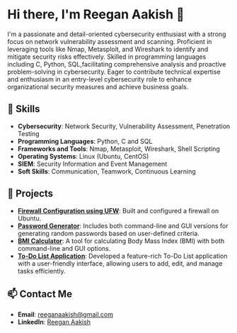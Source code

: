 
# Hi there, I'm Reegan Aakish  👋

I'm a passionate and detail-oriented cybersecurity enthusiast with a strong focus on network vulnerability assessment and scanning. Proficient in leveraging tools like Nmap, Metasploit, and Wireshark to identify and mitigate security risks effectively. Skilled in programming languages including C, Python, SQL,facilitating comprehensive analysis and proactive problem-solving in cybersecurity. Eager to contribute technical expertise and enthusiasm in an entry-level cybersecurity role to enhance organizational security measures and achieve business goals.

## 🚀 Skills

- **Cybersecurity**: Network Security, Vulnerability Assessment, Penetration Testing
- **Programming Languages**: Python, C and SQL
- **Frameworks and Tools**: Nmap, Metasploit, Wireshark, Shell Scripting
- **Operating Systems**: Linux (Ubuntu, CentOS)
- **SIEM**: Security Information and Event Management
- **Soft Skills**: Communication, Teamwork, Continuous Learning


## 🌟 Projects
- **[Firewall Configuration using UFW](https://github.com/Reegan-758/ufw-firewall-configuration)**: Built and configured a firewall on Ubuntu.
- **[Password Generator](https://github.com/Reegan-758/password-generator)**: Includes both command-line and GUI versions for generating random passwords based on user-defined criteria.
- **[BMI Calculator](https://github.com/Reegan-758/bmi-calculator)**: A tool for calculating Body Mass Index (BMI) with both command-line and GUI options.
- **[To-Do List Application](https://github.com/Reegan-758/todo-app-list.git)**: Developed a feature-rich To-Do List application with a user-friendly interface, allowing users to add, edit, and manage tasks efficiently.

## 📫 Contact Me
- **Email**: reeganaakish@gmail.com
- **LinkedIn**: [Reegan Aakish](https://www.linkedin.com/in/reegan-aakish-c-690a12232)
